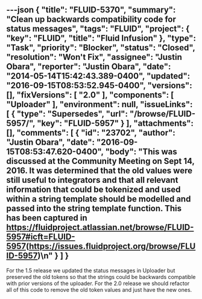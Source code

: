 ---json
{
  "title": "FLUID-5370",
  "summary": "Clean up backwards compatibility code for status messages",
  "tags": "FLUID",
  "project": {
    "key": "FLUID",
    "title": "Fluid Infusion"
  },
  "type": "Task",
  "priority": "Blocker",
  "status": "Closed",
  "resolution": "Won't Fix",
  "assignee": "Justin Obara",
  "reporter": "Justin Obara",
  "date": "2014-05-14T15:42:43.389-0400",
  "updated": "2016-09-15T08:53:52.945-0400",
  "versions": [],
  "fixVersions": [
    "2.0"
  ],
  "components": [
    "Uploader"
  ],
  "environment": null,
  "issueLinks": [
    {
      "type": "Supersedes",
      "url": "/browse/FLUID-5957/",
      "key": "FLUID-5957"
    }
  ],
  "attachments": [],
  "comments": [
    {
      "id": "23702",
      "author": "Justin Obara",
      "date": "2016-09-15T08:53:47.620-0400",
      "body": "This was discussed at the Community Meeting on Sept 14, 2016. It was determined that the old values were still useful to integrators and that all relevant information that could be tokenized and used within a string template should be modelled and passed into the string template function. This has been captured in <https://fluidproject.atlassian.net/browse/FLUID-5957#icft=FLUID-5957>(<https://issues.fluidproject.org/browse/FLUID-5957>)\n"
    }
  ]
}
---
For the 1.5 release we updated the status messages in Uploader but preserved the old tokens so that the strings could be backwards compatible with prior versions of the uploader. For the 2.0 release we should refactor all of this code to remove the old token values and just have the new ones.&#x20;

        